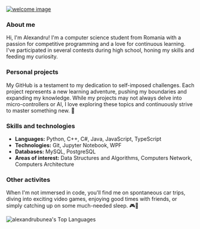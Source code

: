 [![welcome image](https://i.imgur.com/UxjXXec.png)](https://i.imgur.com/UxjXXec.png)
### About me
Hi, I'm Alexandru! I'm a computer science student from Romania with a passion for competitive programming and a love for continuous learning. I've participated in several contests during high school, honing my skills and feeding my curiosity.
### Personal projects
My GitHub is a testament to my dedication to self-imposed challenges. Each project represents a new learning adventure, pushing my boundaries and expanding my knowledge. While my projects may not always delve into micro-controllers or AI, I love exploring these topics and continuously strive to master something new. 🚀
### Skills and technologies
- **Languages:** Python, C++, C#, Java, JavaScript, TypeScript
- **Technologies:** Git, Jupyter Notebook, WPF
- **Databases:** MySQL, PostgreSQL
- **Areas of interest:** Data Structures and Algorithms, Computers Network, Computers Architecture
### Other activites
When I'm not immersed in code, you'll find me on spontaneous car trips, diving into exciting video games, enjoying good times with friends, or simply catching up on some much-needed sleep. 🎮🛌

![alexandrubunea's Top Languages](https://github-readme-stats.vercel.app/api/top-langs/?username=alexandrubunea&theme=dracula&show_icons=true&hide_border=true&layout=compact)
